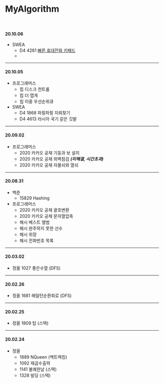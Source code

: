 # MyAlgorithm

<br/>



#### 20.10.06

- SWEA
  - D4 4261 [빠른 휴대전화 키패드](https://swexpertacademy.com/main/code/problem/problemDetail.do?contestProbId=AWLL7kaaAPsDFAUW)
  - 



---

#### 20.10.05

- 프로그래머스
  - 힙 디스크 컨트롤
  - 힙 더 맵게
  - 힙 이중 우선순위큐
- SWEA
  - D4 1868 파핑파핑 지뢰찾기
  - D4 4613 러시아 국기 같은 깃발



---

#### 20.09.02

- 프로그래머스 
  - 2020 카카오 공채 기둥과 보 설치
  - 2020 카카오 공채 외벽점검 ***(미해결, 시간초과)***
  - 2020 카카오 공채 자물쇠와 열쇠



---

#### 20.08.31

- 백준 
  - 15829 Hashing
- 프로그래머스 
  - 2020 카카오 공채 괄호변환
  - 2020 카카오 공채 문자열압축
  - 해시 베스트 앨범
  - 해시 완주하지 못한 선수 
  - 해시 위장
  - 해시 전화번호 목록



---

#### 20.03.02

- 정올 1027 좋은수열 (DFS)



---

#### 20.02.26

- 정올 1681 해밀턴순환회로 (DFS)



---

#### 20.02.25

- 정올 1809 탑 (스택)



---

#### 20.02.24

- 정올 
  - 1889 NQueen (백트랙킹)
  - 1092 재곱수출력
  - 1141 불쾌한날 (스택)
  - 1328 빌딩 (스택)